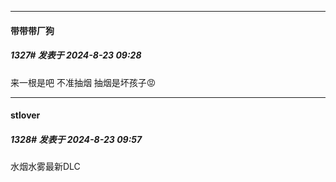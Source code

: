﻿
*****

####  带带带厂狗  
##### 1327#       发表于 2024-8-23 09:28

来一根是吧 不准抽烟 抽烟是坏孩子😡


*****

####  stlover  
##### 1328#       发表于 2024-8-23 09:57

水烟水雾最新DLC

